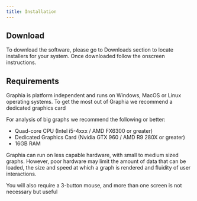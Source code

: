 ```yaml
---
title: Installation
---
```


## Download

To download the software, please go to Downloads section to locate installers for your system. Once downloaded follow the onscreen instructions.

## Requirements

Graphia is platform independent and runs on Windows, MacOS or Linux operating systems. To get the most out of Graphia we recommend a dedicated graphics card

For analysis of big graphs we recommend the following or better:
- Quad-core CPU (Intel i5-4xxx / AMD FX6300 or greater)
- Dedicated Graphics Card (Nvidia GTX 960 / AMD R9 280X or greater)
- 16GB RAM

Graphia can run on less capable hardware, with small to medium sized graphs.  However, poor hardware may limit the amount of data that can be loaded, the size and speed at which a graph is rendered and fluidity of user interactions. 

You will also require a 3-button mouse, and more than one screen is not necessary but useful